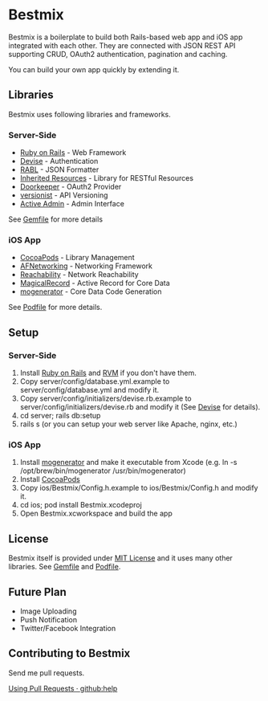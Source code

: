 Bestmix
=======

Bestmix is a boilerplate to build both Rails-based web app and iOS app integrated with each other.
They are connected with JSON REST API supporting CRUD, OAuth2 authentication, pagination and caching.

You can build your own app quickly by extending it.

Libraries
---------

Bestmix uses following libraries and frameworks.

### Server-Side

* [Ruby on Rails](http://rubyonrails.org/ ) - Web Framework
* [Devise](https://github.com/plataformatec/devise ) - Authentication
* [RABL](https://github.com/nesquena/rabl ) - JSON Formatter
* [Inherited Resources](https://github.com/josevalim/inherited_resources ) - Library for RESTful Resources
* [Doorkeeper](https://github.com/applicake/doorkeeper ) - OAuth2 Provider
* [versionist](https://github.com/bploetz/versionist ) - API Versioning
* [Active Admin](http://activeadmin.info/) - Admin Interface

See [Gemfile](http://github.com/yatsu/bestmix/blob/master/server/Gemfile ) for more details

### iOS App

* [CocoaPods](http://cocoapods.org/ ) - Library Management
* [AFNetworking](https://github.com/AFNetworking/AFNetworking ) - Networking Framework
* [Reachability](https://github.com/tonymillion/Reachability ) - Network Reachability
* [MagicalRecord](https://github.com/magicalpanda/MagicalRecord ) - Active Record for Core Data
* [mogenerator](https://github.com/rentzsch/mogenerator ) - Core Data Code Generation

See [Podfile](http://github.com/yatsu/bestmix/blob/master/ios/Podfile ) for more details.

Setup
-----

### Server-Side

1. Install [Ruby on Rails](http://rubyonrails.org/ ) and [RVM](https://rvm.io/ ) if you don't have them.
2. Copy server/config/database.yml.example to server/config/database.yml and modify it.
3. Copy server/config/initializers/devise.rb.example to server/config/initializers/devise.rb and modify it (See [Devise](https://github.com/plataformatec/devise ) for details).
4. cd server; rails db:setup
5. rails s (or you can setup your web server like Apache, nginx, etc.)

### iOS App

1. Install [mogenerator](https://github.com/rentzsch/mogenerator ) and make it executable from Xcode (e.g. ln -s /opt/brew/bin/mogenerator /usr/bin/mogenerator)
2. Install [CocoaPods](http://cocoapods.org/ )
3. Copy ios/Bestmix/Config.h.example to ios/Bestmix/Config.h and modify it.
4. cd ios; pod install Bestmix.xcodeproj
5. Open Bestmix.xcworkspace and build the app

License
-------

Bestmix itself is provided under
[MIT License](http://github.com/yatsu/bestmix/blob/master/LICENSE.txt )
and it uses many other libraries.
See [Gemfile](http://github.com/yatsu/bestmix/blob/master/server/Gemfile ) and
[Podfile](http://github.com/yatsu/bestmix/blob/master/ios/Podfile ).

Future Plan
-----------

* Image Uploading
* Push Notification
* Twitter/Facebook Integration

Contributing to Bestmix
-----------------------

Send me pull requests.

[Using Pull Requests · github:help](https://help.github.com/articles/using-pull-requests )



